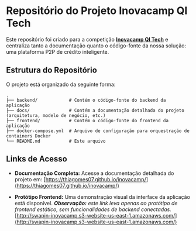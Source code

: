 # Repositório do Projeto Inovacamp QI Tech

Este repositório foi criado para a competição [**Inovacamp QI Tech**](https://www.inovacamp-qitech.com.br/) e centraliza tanto a documentação quanto o código-fonte da nossa solução: uma plataforma P2P de crédito inteligente.

## Estrutura do Repositório

O projeto está organizado da seguinte forma:

```text
.
├── backend/            # Contém o código-fonte do backend da aplicação
├── docs/               # Contém a documentação detalhada do projeto (arquitetura, modelo de negócio, etc.)
├── frontend/           # Contém o código-fonte do frontend da aplicação
├── docker-compose.yml  # Arquivo de configuração para orquestração de containers Docker
└── README.md           # Este arquivo
```

## Links de Acesso

*   **Documentação Completa:** Acesse a documentação detalhada do projeto em:
    [https://thiagomes07.github.io/inovacamp/](https://thiagomes07.github.io/inovacamp/)

*   **Protótipo Frontend:** Uma demonstração visual da interface da aplicação está disponível. _**Observação:** este link leva apenas ao protótipo de frontend estático, sem funcionalidades de backend conectadas._
    [http://swapin-inovacamp.s3-website-us-east-1.amazonaws.com/](http://swapin-inovacamp.s3-website-us-east-1.amazonaws.com/)

